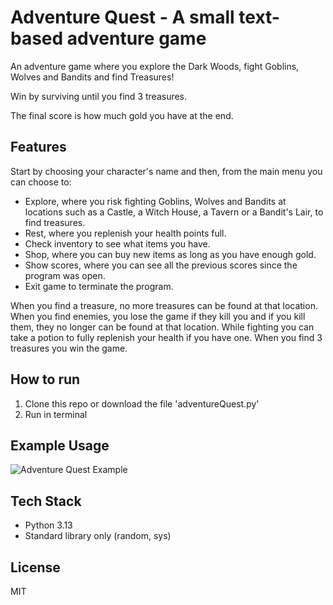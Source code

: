 # Adventure Quest - A small text-based adventure game
An adventure game where you explore the Dark Woods, fight Goblins, Wolves and Bandits and find Treasures!

Win by surviving until you find 3 treasures.

The final score is how much gold you have at the end.

## Features
Start by choosing your character's name and then, from the main menu you can choose to:
- Explore, where you risk fighting Goblins, Wolves and Bandits at locations such as a
Castle, a Witch House, a Tavern or a Bandit's Lair, to find treasures.
- Rest, where you replenish your health points full.
- Check inventory to see what items you have.
- Shop, where you can buy new items as long as you have enough gold.
- Show scores, where you can see all the previous scores since the program was open.
- Exit game to terminate the program.

When you find a treasure, no more treasures can be found at that location. When you find
enemies, you lose the game if they kill you and if you kill them, they no longer can be
found at that location. While fighting you can take a potion to fully replenish your health
if you have one. When you find 3 treasures you win the game.

## How to run
1. Clone this repo or download the file 'adventureQuest.py'
2. Run in terminal

## Example Usage
![Adventure Quest Example](https://github.com/user-attachments/assets/da9a5fb5-4bc6-40fc-aec6-766d40c30883)

## Tech Stack
- Python 3.13
- Standard library only (random, sys)

## License
MIT
